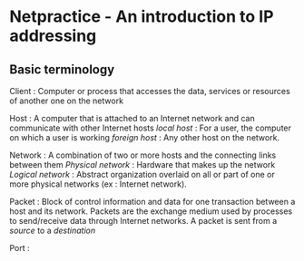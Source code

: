# Netpractice - An introduction to IP addressing

## Basic terminology

Client
: Computer or process that accesses the data, services or resources of another one on the network

Host
: A computer that is attached to an Internet network and can communicate with other Internet hosts
*local host* : For a user, the computer on which a user is working
*foreign host* : Any other host on the network.

Network
: A combination of two or more hosts and the connecting links between them
*Physical network* : Hardware that makes up the network
*Logical network* : Abstract organization overlaid on all or part of one or more physical networks (ex : Internet network).

Packet
: Block of control information and data for one transaction between a host and its network. Packets are the exchange medium used by processes to send/receive data through Internet networks. A packet is sent from a *source* to a *destination*

Port
: 
